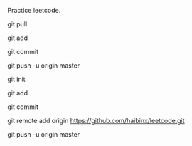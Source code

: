 Practice leetcode.

git pull

git add

git commit

git push -u origin master




git init

git add

git commit

git remote add origin https://github.com/haibinx/leetcode.git

git push -u origin master 

